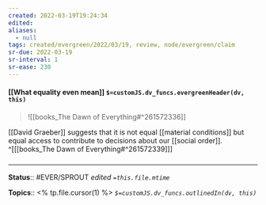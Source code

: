 ```yaml
---
created: 2022-03-19T19:24:34 
edited: 
aliases:
  - null
tags: created/evergreen/2022/03/19, review, node/evergreen/claim
sr-due: 2022-03-19
sr-interval: 1
sr-ease: 230
---
```


#### [[What equality even mean]] `$=customJS.dv_funcs.evergreenHeader(dv, this)`


> ![[books_The Dawn of Everything#^261572336]]

[[David Graeber]] suggests that it is not equal [[material conditions]] but equal access to contribute to decisions about our [[social order]].
^[[[books_The Dawn of Everything#^261572339]]]



### <hr class="footnote"/>

**Status**:: #EVER/SPROUT
*edited `=this.file.mtime`*

**Topics**:: <% tp.file.cursor(1) %>
*`$=customJS.dv_funcs.outlinedIn(dv, this)`*
